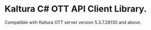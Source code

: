 # Kaltura C# OTT API Client Library.
Compatible with Kaltura OTT server version 5.3.7.28130 and above.
